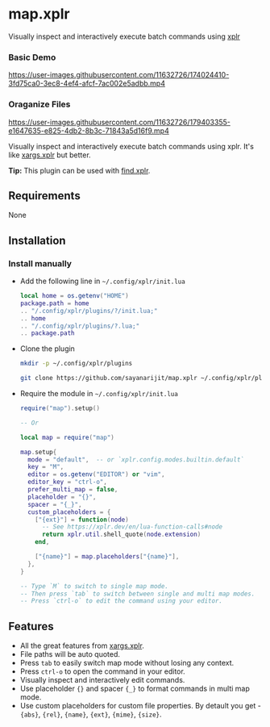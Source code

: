 # map.xplr

Visually inspect and interactively execute batch commands using [xplr](https://xplr.dev)

### Basic Demo

https://user-images.githubusercontent.com/11632726/174024410-3fd75ca0-3ec8-4ef4-afcf-7ac002e5adbb.mp4

### Oraganize Files

https://user-images.githubusercontent.com/11632726/179403355-e1647635-e825-4db2-8b3c-71843a5d16f9.mp4

Visually inspect and interactively execute batch commands using xplr.
It's like [xargs.xplr](https://github.com/sayanarijit/xargs.xplr) but better.

**Tip:** This plugin can be used with [find.xplr](https://github.com/sayanarijit/find.xplr).

## Requirements

None

## Installation

### Install manually

- Add the following line in `~/.config/xplr/init.lua`

  ```lua
  local home = os.getenv("HOME")
  package.path = home
  .. "/.config/xplr/plugins/?/init.lua;"
  .. home
  .. "/.config/xplr/plugins/?.lua;"
  .. package.path
  ```

- Clone the plugin

  ```bash
  mkdir -p ~/.config/xplr/plugins

  git clone https://github.com/sayanarijit/map.xplr ~/.config/xplr/plugins/map
  ```

- Require the module in `~/.config/xplr/init.lua`

  ```lua
  require("map").setup()

  -- Or

  local map = require("map")

  map.setup{
    mode = "default",  -- or `xplr.config.modes.builtin.default`
    key = "M",
    editor = os.getenv("EDITOR") or "vim",
    editor_key = "ctrl-o",
    prefer_multi_map = false,
    placeholder = "{}",
    spacer = "{_}",
    custom_placeholders = {
      ["{ext}"] = function(node)
        -- See https://xplr.dev/en/lua-function-calls#node
        return xplr.util.shell_quote(node.extension)
      end,

      ["{name}"] = map.placeholders["{name}"],
    },
  }

  -- Type `M` to switch to single map mode.
  -- Then press `tab` to switch between single and multi map modes.
  -- Press `ctrl-o` to edit the command using your editor.
  ```

## Features

- All the great features from [xargs.xplr](https://github.com/sayanarijit/xargs.xplr).
- File paths will be auto quoted.
- Press `tab` to easily switch map mode without losing any context.
- Press `ctrl-o` to open the command in your editor.
- Visually inspect and interactively edit commands.
- Use placeholder `{}` and spacer `{_}` to format commands in multi map mode.
- Use custom placeholders for custom file properties.
  By detault you get - `{abs}`, `{rel}`, `{name}`, `{ext}`, `{mime}`, `{size}`.
